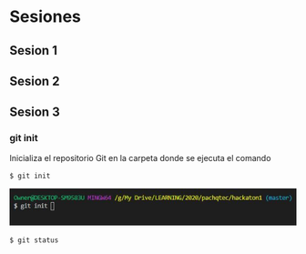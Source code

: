 # Sesiones

## Sesion 1 


## Sesion 2 


## Sesion 3

### git init

Inicializa el repositorio Git en la carpeta donde se ejecuta el comando

```sh
$ git init
```
<p align="center">
  <img src="/img/gitinit.JPG" alt="git init" width="738">
</p>

```sh
$ git status
```

